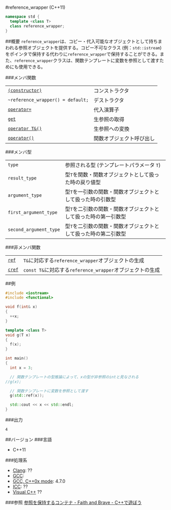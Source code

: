 #reference_wrapper (C++11)
```cpp
namespace std {
  template <class T>
  class reference_wrapper;
}
```

##概要
`reference_wrapper`は、コピー・代入可能なオブジェクトとして持ちまわれる参照オブジェクトを提供する。コピー不可なクラス (例：`std::istream`) をポインタで保持する代わりに`reference_wrapper`で保持することができる。また、`reference_wrapper`クラスは、関数テンプレートに変数を参照として渡すためにも使用できる。

###メンバ関数

| | |
|--------------------------------------------------------------------------------------------------------------------------------------|--------------------------------------|
| [`(constructor)`](./reference_wrapper/op_constructor.md) | コンストラクタ |
| `~reference_wrapper() = default;` | デストラクタ |
| [`operator=`](./reference_wrapper/op_assign.md) | 代入演算子 |
| [`get`](./reference_wrapper/get.md) | 生参照の取得 |
| [`operator T&()`](./reference_wrapper/op_cast_ref_t.md) | 生参照への変換 |
| [`operator()`](./reference_wrapper/op_call.md) | 関数オブジェクト呼び出し |

###メンバ型

| | |
|-----------------------------------|----------------------------------------------------------------------------------------------------------|
| `type` | 参照される型 (テンプレートパラメータ `T`) |
| `result_type` | 型`T`を関数・関数オブジェクトとして扱った時の戻り値型 |
| `argument_type` | 型`T`を一引数の関数・関数オブジェクトとして扱った時の引数型 |
| `first_argument_type` | 型`T`を二引数の関数・関数オブジェクトとして扱った時の第一引数型 |
| `second_argument_type` | 型`T`を二引数の関数・関数オブジェクトとして扱った時の第二引数型 |

###非メンバ関数

| | |
|--------------------------------------------------------------------------------------------------------------------|-----------------------------------------------------------------------------------------------|
| [`ref`](./reference_wrapper/ref.md) | `T&`に対応する`reference_wrapper`オブジェクトの生成 |
| [`cref`](./reference_wrapper/cref.md) | `const T&`に対応する`reference_wrapper`オブジェクトの生成 |


##例
```cpp
#include <iostream>
#include <functional>

void f(int& x)
{
  ++x;
}

template <class T>
void g(T x)
{
  f(x);
}

int main()
{
  int x = 3;

  // 関数テンプレートの型推論によって、xの型が非参照のintと見なされる
//g(x);

  // 関数テンプレートに変数を参照として渡す
  g(std::ref(x));

  std::cout << x << std::endl;
}
```

###出力
```
4
```

##バージョン
###言語
- C++11

###処理系
- [Clang](/implementation.md#clang): ??
- [GCC](/implementation.md#gcc): 
- [GCC, C++0x mode](/implementation.md#gcc): 4.7.0
- [ICC](/implementation.md#icc): ??
- [Visual C++](/implementation.md#visual_cpp) ??


###参照
[参照を保持するコンテナ - Faith and Brave - C++で遊ぼう](http://d.hatena.ne.jp/faith_and_brave/20110519/1305789940)

